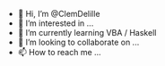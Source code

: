 - 👋 Hi, I’m @ClemDelille
- 👀 I’m interested in ...
- 🌱 I’m currently learning VBA / Haskell
- 💞️ I’m looking to collaborate on ...
- 📫 How to reach me ...

<!---
ClemDelille/ClemDelille is a ✨ special ✨ repository because its `README.md` (this file) appears on your GitHub profile.
You can click the Preview link to take a look at your changes.
--->
